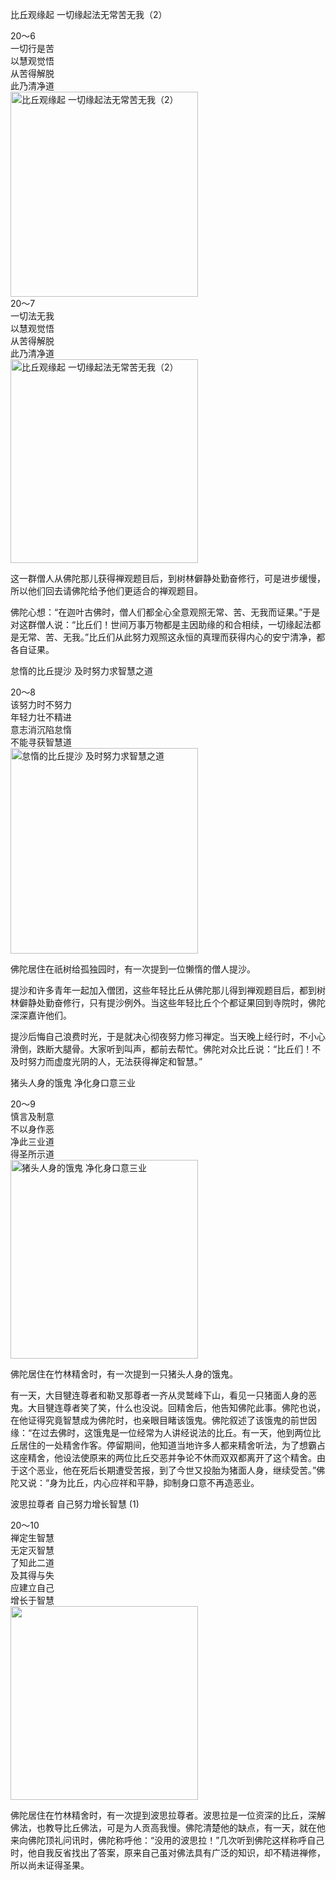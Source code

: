 比丘观缘起 一切缘起法无常苦无我（2）

<div class="e2">
<div>
20～6<br>
 一切行是苦<br>
 以慧观觉悟<br>
 从苦得解脱<br>
 此乃清净道
</div>
<img src="images/fjj-76-1.jpg" width="300" height="328" alt="比丘观缘起 一切缘起法无常苦无我（2）"/>
</div>

<div class="e2">
<div>
20～7<br>
 一切法无我<br>
 以慧观觉悟<br>
 从苦得解脱<br>
 此乃清净道
</div>
<img src="images/fjj-76-2.jpg" width="300" height="326" alt="比丘观缘起 一切缘起法无常苦无我（2）"/>
</div>

这一群僧人从佛陀那儿获得禅观题目后，到树林僻静处勤奋修行，可是进步缓慢，所以他们回去请佛陀给予他们更适合的禅观题目。

佛陀心想：“在迦叶古佛时，僧人们都全心全意观照无常、苦、无我而证果。”于是对这群僧人说：“比丘们！世间万事万物都是主因助缘的和合相续，一切缘起法都是无常、苦、无我。”比丘们从此努力观照这永恒的真理而获得内心的安宁清净，都各自证果。

怠惰的比丘提沙 及时努力求智慧之道

<div class="e2">
<div>
20～8<br>
 该努力时不努力<br>
 年轻力壮不精进<br>
 意志消沉陷怠惰<br>
 不能寻获智慧道
</div>
<img src="images/fjj-76-3.jpg" width="300" height="329" alt="怠惰的比丘提沙 及时努力求智慧之道"/>
</div>

佛陀居住在祇树给孤独园时，有一次提到一位懒惰的僧人提沙。

提沙和许多青年一起加入僧团，这些年轻比丘从佛陀那儿得到禅观题目后，都到树林僻静处勤奋修行，只有提沙例外。当这些年轻比丘个个都证果回到寺院时，佛陀深深嘉许他们。

提沙后悔自己浪费时光，于是就决心彻夜努力修习禅定。当天晚上经行时，不小心滑倒，跌断大腿骨。大家听到叫声，都前去帮忙。佛陀对众比丘说：“比丘们！不及时努力而虚度光阴的人，无法获得禅定和智慧。”

猪头人身的饿鬼 净化身口意三业

<div class="e2">
<div>
20～9<br>
 慎言及制意<br>
 不以身作恶<br>
 净此三业道<br>
 得圣所示道
</div>
<img src="images/fjj-76-4.jpg" width="300" height="318" alt="猪头人身的饿鬼 净化身口意三业"/>
</div>

佛陀居住在竹林精舍时，有一次提到一只猪头人身的饿鬼。

有一天，大目犍连尊者和勒叉那尊者一齐从灵鹫峰下山，看见一只猪面人身的恶鬼。大目犍连尊者笑了笑，什么也没说。回精舍后，他告知佛陀此事。佛陀也说，在他证得究竟智慧成为佛陀时，也亲眼目睹该饿鬼。佛陀叙述了该饿鬼的前世因缘：“在过去佛时，这饿鬼是一位经常为人讲经说法的比丘。有一天，他到两位比丘居住的一处精舍作客。停留期间，他知道当地许多人都来精舍听法，为了想霸占这座精舍，他设法使原来的两位比丘交恶并争论不休而双双都离开了这个精舍。由于这个恶业，他在死后长期遭受苦报，到了今世又投胎为猪面人身，继续受苦。”佛陀又说：“身为比丘，内心应祥和平静，抑制身口意不再造恶业。

波思拉尊者 自己努力增长智慧 (1)

<div class="e2">
<div>
20～10<br>
 禅定生智慧<br>
 无定灭智慧<br>
 了知此二道<br>
 及其得与失<br>
 应建立自己<br>
 增长于智慧
</div>
<img src="images/fjj-76-5.jpg" width="300" height="310" alt=""/>
</div>

佛陀居住在竹林精舍时，有一次提到波思拉尊者。波思拉是一位资深的比丘，深解佛法，也教导比丘佛法，可是为人贡高我慢。佛陀清楚他的缺点，有一天，就在他来向佛陀顶礼问讯时，佛陀称呼他：“没用的波思拉！”几次听到佛陀这样称呼自己时，他自我反省找出了答案，原来自己虽对佛法具有广泛的知识，却不精进禅修，所以尚未证得圣果。
